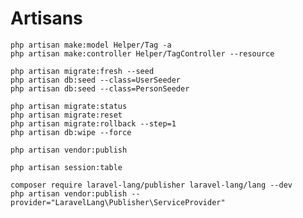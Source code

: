 # Artisans

```terminal
php artisan make:model Helper/Tag -a
php artisan make:controller Helper/TagController --resource
```

```terminal
php artisan migrate:fresh --seed
php artisan db:seed --class=UserSeeder
php artisan db:seed --class=PersonSeeder
```

```terminal
php artisan migrate:status
php artisan migrate:reset
php artisan migrate:rollback --step=1
php artisan db:wipe --force
```

```terminal
php artisan vendor:publish
```

```terminal
php artisan session:table
```

```terminal
composer require laravel-lang/publisher laravel-lang/lang --dev
php artisan vendor:publish --provider="LaravelLang\Publisher\ServiceProvider"
```
